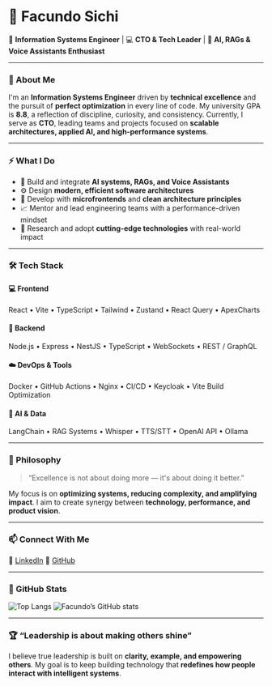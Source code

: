 # 💫 Facundo Sichi

🚀 **Information Systems Engineer** | 💻 **CTO & Tech Leader** | 🤖 **AI, RAGs & Voice Assistants Enthusiast**

---

### 👋 About Me

I'm an **Information Systems Engineer** driven by **technical excellence** and the pursuit of **perfect optimization** in every line of code.
My university GPA is **8.8**, a reflection of discipline, curiosity, and consistency.
Currently, I serve as **CTO**, leading teams and projects focused on **scalable architectures, applied AI, and high-performance systems**.

---

### ⚡ What I Do

* 🧠 Build and integrate **AI systems, RAGs, and Voice Assistants**
* ⚙️ Design **modern, efficient software architectures**
* 🧩 Develop with **microfrontends** and **clean architecture principles**
* 📈 Mentor and lead engineering teams with a performance-driven mindset
* 🧠 Research and adopt **cutting-edge technologies** with real-world impact

---

### 🛠️ Tech Stack

#### 💻 Frontend

React • Vite • TypeScript • Tailwind • Zustand • React Query • ApexCharts

#### 🧰 Backend

Node.js • Express • NestJS • TypeScript • WebSockets • REST / GraphQL

#### ☁️ DevOps & Tools

Docker • GitHub Actions • Nginx • CI/CD • Keycloak • Vite Build Optimization

#### 🧠 AI & Data

LangChain • RAG Systems • Whisper • TTS/STT • OpenAI API • Ollama

---

### 🌟 Philosophy

> “Excellence is not about doing more — it's about doing it better.”

My focus is on **optimizing systems, reducing complexity, and amplifying impact**.
I aim to create synergy between **technology, performance, and product vision**.

---

### 📫 Connect With Me

💼 [LinkedIn](https://www.linkedin.com/in/facundo-sichi)
🐙 [GitHub](https://github.com/FSichi)

---

### 🧩 GitHub Stats

![Top Langs](https://github-readme-stats.vercel.app/api/top-langs/?username=FSichi\&layout=compact\&theme=radical)
![Facundo’s GitHub stats](https://github-readme-stats.vercel.app/api?username=FSichi\&show_icons=true\&theme=radical)

---

### 🏆 “Leadership is about making others shine”

I believe true leadership is built on **clarity, example, and empowering others**.
My goal is to keep building technology that **redefines how people interact with intelligent systems**.

